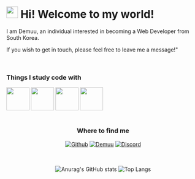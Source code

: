 <h1><img src="https://emojis.slackmojis.com/emojis/images/1531849430/4246/blob-sunglasses.gif?1531849430" width="30"/> Hi! Welcome to my world!</h1>

<p>I am Demuu, an individual interested in becoming a Web Developer from South Korea.</p>
<p>If you wish to get in touch, please feel free to leave me a message!"</p>

<br>

<h3>Things I study code with</h3>
<img src="https://github.com/Preasim/myImg/assets/77485397/c140d08e-5c8b-48ef-8626-eba77a5f982b" style="width: 60px;">
<img src="https://github.com/Preasim/myImg/assets/77485397/8c0388ff-7e0f-45d4-9866-32527fba4a13" style="width: 60px;">
<img src="https://github.com/Preasim/myImg/assets/77485397/9da71f18-8aac-4fa0-b765-dd3d9bcd3c82" style="width: 60px;">
<img src="https://github.com/Preasim/myImg/assets/77485397/8e1fd254-438f-446f-9376-d747403fd21f" style="width: 60px;">
<img src="">
<img src="">
<img src="">
<img src="">

<div align="center">

<br>
    
<h3>Where to find me</h3>
<a href="https://github.com/Preasim" target="_blank"><img alt="Github" src="https://img.shields.io/badge/GitHub-%2312100E.svg?&style=for-the-badge&logo=Github&logoColor=white" /></a>
<a href="http://demuu.dothome.co.kr/main-page/index.html" target="_blank"><img alt="Demuu" src="https://img.shields.io/badge/website-000000?style=for-the-badge&logo=About.me&logoColor=white" /></a>
<a href="https://discord.gg/6HMM5JxzJN" target="_blank"><img alt="Discord" src="https://img.shields.io/badge/Discord-7289DA?style=for-the-badge&logo=discord&logoColor=white" /></a>
    
</div>

<br>
<br>

<div align="center">
    
![Anurag's GitHub stats](https://github-readme-stats.vercel.app/api?username=Preasim&show_icons=true&theme=buefy)
![Top Langs](https://github-readme-stats.vercel.app/api/top-langs/?username=Preasim&layout=compact&theme=buefy)
    
</div>
